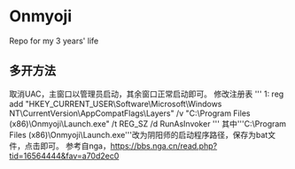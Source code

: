 # Onmyoji
Repo for my 3 years' life


## 多开方法
取消UAC，主窗口以管理员启动，其余窗口正常启动即可。
修改注册表
'''
1: reg add "HKEY_CURRENT_USER\Software\Microsoft\Windows NT\CurrentVersion\AppCompatFlags\Layers" /v "C:\Program Files (x86)\Onmyoji\Launch.exe" /t REG_SZ /d RunAsInvoker
'''
其中'''C:\Program Files (x86)\Onmyoji\Launch.exe'''改为阴阳师的启动程序路径，保存为bat文件，点击即可。
参考自nga，https://bbs.nga.cn/read.php?tid=16564444&fav=a70d2ec0